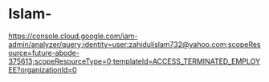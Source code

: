 # Islam-
https://console.cloud.google.com/iam-admin/analyzer/query;identity=user:zahidulislam732@yahoo.com;scopeResource=future-abode-375613;scopeResourceType=0;templateId=ACCESS_TERMINATED_EMPLOYEE?organizationId=0
